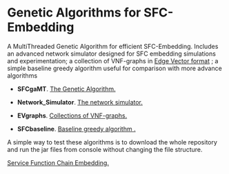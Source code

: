 # Genetic Algorithms for SFC-Embedding

A MultiThreaded Genetic Algorithm for efficient SFC-Embedding. Includes an advanced network simulator designed for SFC embedding simulations and experimentation; 
a collection of VNF-graphs in [Edge Vector format](https://github.com/rodispantelis/EdgeVector) ; 
a simple baseline greedy algorithm useful for comparison with more advance algorithms

* **SFCgaMT**. [The Genetic Algorithm.](https://github.com/rodispantelis/SFC-Embedding/tree/main/Genetic_Algorithm/SFCgaMT_jar_doc)

* **Network_Simulator**. [The network simulator.](https://github.com/rodispantelis/SFC-Embedding/tree/main/Genetic_Algorithm/Network_Simulator_jar_doc)

* **EVgraphs**. [Collections of VNF-graphs.](https://github.com/rodispantelis/SFC-Embedding/tree/main/Genetic_Algorithm/EVgraphs) 

* **SFCbaseline**. [Baseline greedy algorithm .](https://github.com/rodispantelis/SFC-Embedding/tree/main/Genetic_Algorithm/SFCbaseline_jar_doc)

A simple way to test these algorithms is to download the whole repository and run the jar files from console without changing the file structure.

[Service Function Chain Embedding.](https://rodispantelis.github.io/SFC-Embedding/)